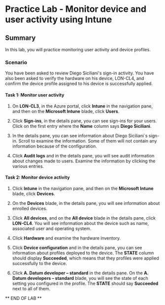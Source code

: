 # Practice Lab - Monitor device and user activity using Intune

## Summary

In this lab, you will practice monitoring user activity and device profiles.

### Scenario

You have been asked to review Diego Siciliani's sign-in activity.  You have also been asked to verify the hardware on his device, LON-CL4, and confirm the device profile assigned to his device is successfully applied. 

#### Task 1: Monitor user activity

1.  On **LON-CL3**, in the Azure portal, click **Intune** in the navigation
    pane, and then on the **Microsoft Intune** blade, click **Users**.

2.  Click **Sign-ins**, in the details pane, you can see sign-ins for your
    users. Click on the first entry where the **Name** column says **Diego
    Siciliani**.

3.  In the details pane, you can see information about Diego Siciliani´s
    sign-in. Scroll to examine the information. Some of them will not contain
    any information because of the configuration.

4.  Click **Audit logs** and in the details pane, you will see audit information
    about changes made to users. Examine the information by clicking the various
    entries.

#### Task 2: Monitor device activity

1.  Click **Intune** in the navigation pane, and then on the **Microsoft
    Intune** blade, click **Devices**.

2.  On the **Devices** blade, in the details pane, you will see information
    about enrolled devices.

3.  Click **All devices**, and on the **All device** blade in the details pane,
    click **LON-CL4**. You will see information about the device such as name,
    associated user and operating system.

4.  Click **Hardware** and examine the hardware inventory.

5.  Click **Device configuration** and in the details pane, you can see
    information about profiles deployed to the device. The **STATE** column
    should display **Succeeded**, which means that they profiles were applied
    successfully to the device.

6.  Click **A. Datum developer – standard** in the details pane. On the **A.
    Datum developers – standard** blade, you will see the state of each setting
    you configured in the profile. The **STATE** should say **Succeeded** next
    to all of them.

** END OF LAB **